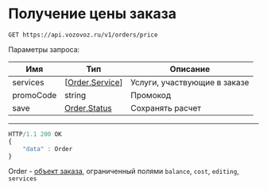 # Получение цены заказа

`GET https://api.vozovoz.ru/v1/orders/price`

Параметры запроса:

Имя | Тип | Описание
--- | --- | ---
services | [[Order.Service](orders_object.md#service)] | Услуги, участвующие в заказе
promoCode | string | Промокод
save | [Order.Status](#status) | Сохранять расчет

---

```js
HTTP/1.1 200 OK
{
    "data" : Order
}
```

Order - [объект заказа](orders_object.md), ограниченный полями `balance`, `cost`, `editing`, `services`


